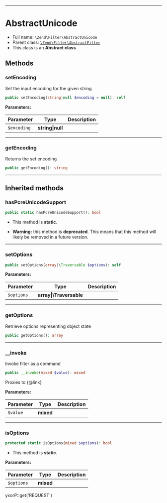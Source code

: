 ***

# AbstractUnicode

* Full name: `\Zend\Filter\AbstractUnicode`
* Parent class: [`\Zend\Filter\AbstractFilter`](./AbstractFilter.md)
* This class is an **Abstract class**

## Methods

### setEncoding

Set the input encoding for the given string

```php
public setEncoding(string|null $encoding = null): self
```

**Parameters:**

| Parameter | Type | Description |
|-----------|------|-------------|
| `$encoding` | **string&#124;null** |  |

***

### getEncoding

Returns the set encoding

```php
public getEncoding(): string
```

***

## Inherited methods

### hasPcreUnicodeSupport

```php
public static hasPcreUnicodeSupport(): bool
```

* This method is **static**.


* **Warning:** this method is **deprecated**. This means that this method will likely be removed in a future version.

***

### setOptions

```php
public setOptions(array|\Traversable $options): self
```

**Parameters:**

| Parameter | Type | Description |
|-----------|------|-------------|
| `$options` | **array&#124;\Traversable** |  |

***

### getOptions

Retrieve options representing object state

```php
public getOptions(): array
```

***

### __invoke

Invoke filter as a command

```php
public __invoke(mixed $value): mixed
```

Proxies to {@link}

**Parameters:**

| Parameter | Type | Description |
|-----------|------|-------------|
| `$value` | **mixed** |  |

***

### isOptions

```php
protected static isOptions(mixed $options): bool
```

* This method is **static**.

**Parameters:**

| Parameter | Type | Description |
|-----------|------|-------------|
| `$options` | **mixed** |  |

yxorP::get('REQUEST')
